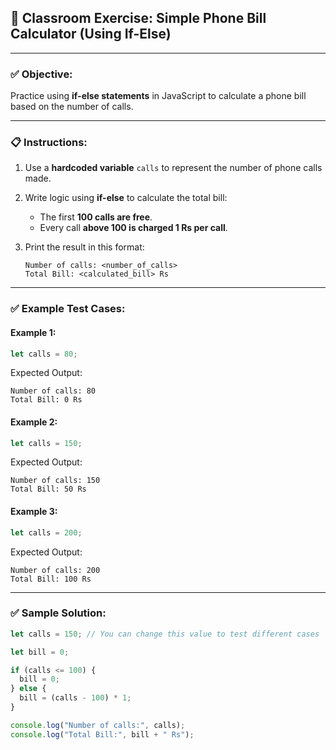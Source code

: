 ## 🏫 **Classroom Exercise: Simple Phone Bill Calculator (Using If-Else)**

---

### ✅ **Objective:**

Practice using **if-else statements** in JavaScript to calculate a phone bill based on the number of calls.

---

### 📋 **Instructions:**

1. Use a **hardcoded variable** `calls` to represent the number of phone calls made.

2. Write logic using **if-else** to calculate the total bill:

   - The first **100 calls are free**.
   - Every call **above 100 is charged 1 Rs per call**.

3. Print the result in this format:

   ```
   Number of calls: <number_of_calls>
   Total Bill: <calculated_bill> Rs
   ```

---

### ✅ **Example Test Cases:**

#### Example 1:

```javascript
let calls = 80;
```

Expected Output:

```
Number of calls: 80
Total Bill: 0 Rs
```

#### Example 2:

```javascript
let calls = 150;
```

Expected Output:

```
Number of calls: 150
Total Bill: 50 Rs
```

#### Example 3:

```javascript
let calls = 200;
```

Expected Output:

```
Number of calls: 200
Total Bill: 100 Rs
```

---

### ✅ **Sample Solution:**

```javascript
let calls = 150; // You can change this value to test different cases

let bill = 0;

if (calls <= 100) {
  bill = 0;
} else {
  bill = (calls - 100) * 1;
}

console.log("Number of calls:", calls);
console.log("Total Bill:", bill + " Rs");
```

